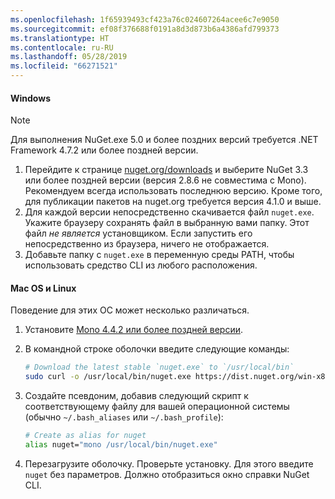 ```yaml
---
ms.openlocfilehash: 1f65939493cf423a76c024607264acee6c7e9050
ms.sourcegitcommit: ef08f376688f0191a8d3d873b6a4386afd799373
ms.translationtype: HT
ms.contentlocale: ru-RU
ms.lasthandoff: 05/28/2019
ms.locfileid: "66271521"
---
```

#### <a name="windows"></a>Windows

> [!Note]
> Для выполнения NuGet.exe 5.0 и более поздних версий требуется .NET Framework 4.7.2 или более поздней версии.

1. Перейдите к странице [nuget.org/downloads](https://nuget.org/downloads) и выберите NuGet 3.3 или более поздней версии (версия 2.8.6 не совместима с Mono). Рекомендуем всегда использовать последнюю версию. Кроме того, для публикации пакетов на nuget.org требуется версия 4.1.0 и выше.
1. Для каждой версии непосредственно скачивается файл `nuget.exe`. Укажите браузеру сохранять файл в выбранную вами папку. Этот файл *не является* установщиком. Если запустить его непосредственно из браузера, ничего не отображается.
1. Добавьте папку с `nuget.exe` в переменную среды PATH, чтобы использовать средство CLI из любого расположения.

#### <a name="macoslinux"></a>Mac OS и Linux

Поведение для этих ОС может несколько различаться.

1. Установите [Mono 4.4.2 или более поздней версии](http://www.mono-project.com/docs/getting-started/install/).

1. В командной строке оболочки введите следующие команды:

    ```bash
    # Download the latest stable `nuget.exe` to `/usr/local/bin`
    sudo curl -o /usr/local/bin/nuget.exe https://dist.nuget.org/win-x86-commandline/latest/nuget.exe
    ```

1. Создайте псевдоним, добавив следующий скрипт к соответствующему файлу для вашей операционной системы (обычно `~/.bash_aliases` или `~/.bash_profile`):

    ```bash
    # Create as alias for nuget
    alias nuget="mono /usr/local/bin/nuget.exe"
    ```

1. Перезагрузите оболочку.  Проверьте установку. Для этого введите `nuget` без параметров. Должно отобразиться окно справки NuGet CLI.
